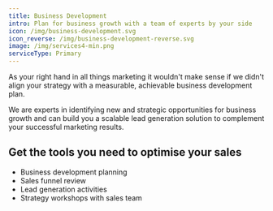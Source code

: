 ```yaml
---
title: Business Development
intro: Plan for business growth with a team of experts by your side
icon: /img/business-development.svg
icon_reverse: /img/business-development-reverse.svg
image: /img/services4-min.png
serviceType: Primary
---
```


As your right hand in all things marketing it wouldn't make sense if we didn't
align your strategy with a measurable, achievable business development plan.

We are experts in identifying new and strategic opportunities for business
growth and can build you a scalable lead generation solution to complement your
successful marketing results.

## Get the tools you need to optimise your sales

* Business development planning
* Sales funnel review
* Lead generation activities
* Strategy workshops with sales team
